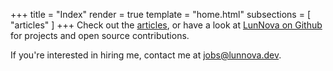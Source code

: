 +++
title = "Index"
render = true
template = "home.html"
subsections = [ "articles" ]
+++
Check out the [articles](./articles/), or have a look at [LunNova on Github](https://github.com/LunNova) for projects and open source contributions.

If you're interested in hiring me, contact me at [jobs@lunnova.dev](mailto:jobs@lunnova.dev).